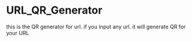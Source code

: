 # URL_QR_Generator
this is the QR generator for url. if you input any url. it will generate QR for your URL
